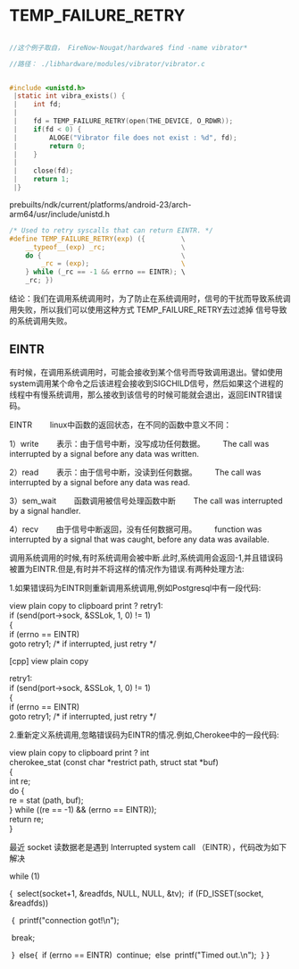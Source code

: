 # TEMP_FAILURE_RETRY

```c
 
//这个例子取自， FireNow-Nougat/hardware$ find -name vibrator*

//路径： ./libhardware/modules/vibrator/vibrator.c


#include <unistd.h>
 |static int vibra_exists() {
 |    int fd;
 |
 |    fd = TEMP_FAILURE_RETRY(open(THE_DEVICE, O_RDWR));
 |    if(fd < 0) {
 |        ALOGE("Vibrator file does not exist : %d", fd);
 |        return 0;                                                                                                                                           
 |    }
 |
 |    close(fd);
 |    return 1;
 |}

```





prebuilts/ndk/current/platforms/android-23/arch-arm64/usr/include/unistd.h

```c
/* Used to retry syscalls that can return EINTR. */
#define TEMP_FAILURE_RETRY(exp) ({         \
    __typeof__(exp) _rc;                   \
    do {                                   \
        _rc = (exp);                       \                                                                                                                  
    } while (_rc == -1 && errno == EINTR); \
    _rc; })
```

结论：我们在调用系统调用时，为了防止在系统调用时，信号的干扰而导致系统调用失败，所以我们可以使用这种方式 TEMP_FAILURE_RETRY去过滤掉 信号导致的系统调用失败。



## EINTR

有时候，在调用系统调用时，可能会接收到某个信号而导致调用退出。譬如使用system调用某个命令之后该进程会接收到SIGCHILD信号，然后如果这个进程的线程中有慢系统调用，那么接收到该信号的时候可能就会退出，返回EINTR错误码。

EINTR
　　linux中函数的返回状态，在不同的函数中意义不同：

1）write
　　表示：由于信号中断，没写成功任何数据。
　　The call was interrupted by a signal before any data was written.

2）read
　　表示：由于信号中断，没读到任何数据。
　　The call was interrupted by a signal before any data was read.

3）sem_wait
　　函数调用被信号处理函数中断
　　The call was interrupted by a signal handler.

4）recv
　　由于信号中断返回，没有任何数据可用。
　　function was interrupted by a signal that was caught, before any data was available.

 

调用系统调用的时候,有时系统调用会被中断.此时,系统调用会返回-1,并且错误码被置为EINTR.但是,有时并不将这样的情况作为错误.有两种处理方法:

1.如果错误码为EINTR则重新调用系统调用,例如Postgresql中有一段代码:

 
view plain
copy to clipboard
print
?
retry1:   
​    if (send(port->sock, &SSLok, 1, 0) != 1)   
​    {   
​        if (errno == EINTR)   
​            goto retry1;    /* if interrupted, just retry */  

[cpp] view plain
copy

retry1:  
​    if (send(port->sock, &SSLok, 1, 0) != 1)  
​    {  
​        if (errno == EINTR)  
​            goto retry1;    /* if interrupted, just retry */  


 

2.重新定义系统调用,忽略错误码为EINTR的情况.例如,Cherokee中的一段代码:

 
view plain
copy to clipboard
print
?
int  
cherokee_stat (const char *restrict path, struct stat *buf)   
{   
​    int re;   
​    do {   
​        re = stat (path, buf);   
​    } while ((re == -1) && (errno == EINTR));   
​    return re;   
}  





最近 socket 读数据老是遇到 Interrupted system call （EINTR），代码改为如下解决


while (1)

{
​    select(socket+1, &readfds, NULL, NULL, &tv);
​    if (FD_ISSET(socket, &readfds))

​      {
​       printf("connection got!\n");

​       break;

​      }
​    else{
​       if (errno == EINTR)
​          continue;
​       else
​          printf("Timed out.\n");
​        }
}